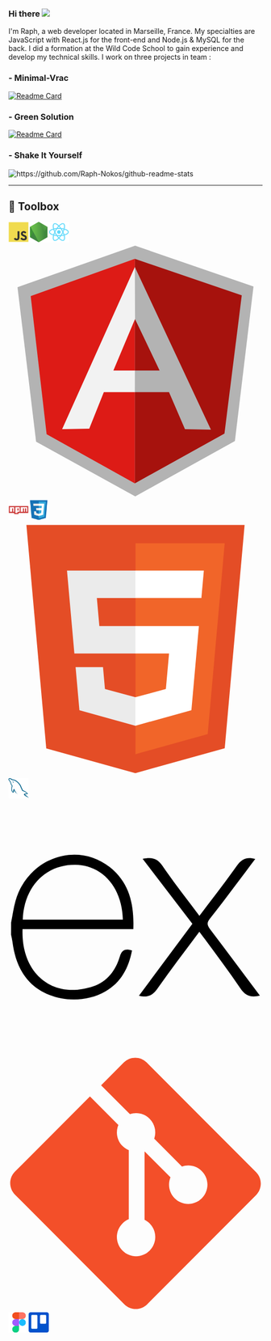 ### Hi there <img src="https://raw.githubusercontent.com/MartinHeinz/MartinHeinz/master/wave.gif" width="30px">

I'm Raph, a web developer located in Marseille, France. My specialties are JavaScript with React.js for the front-end and Node.js & MySQL for the back.
I did a formation at the Wild Code School to gain experience and develop my technical skills. 
I work on three projects in team : 

### - Minimal-Vrac
[![Readme Card](https://github-readme-stats.vercel.app/api/pin/?username=Raph-Nokos&repo=Minimal-vrac-front&theme=dark)](https://github.com/Raph-Nokos/github-readme-stats)

### - Green Solution
[![Readme Card](https://github-readme-stats.vercel.app/api/pin/?username=Raph-Nokos&repo=Green-Solution&theme=dark)](https://github.com/Raph-Nokos/github-readme-stats)

### - Shake It Yourself
<img align="center" src="https://github-readme-stats.vercel.app/api/pin/?username=Raph-Nokos&repo=Shake-It-Yourself&theme=dark" alt="https://github.com/Raph-Nokos/github-readme-stats">

---

## 🔧 Toolbox 

<img src ="https://github.com/devicons/devicon/blob/master/icons/javascript/javascript-original.svg" width="40px"><img src ="https://github.com/devicons/devicon/blob/master/icons/nodejs/nodejs-original.svg" width="40px"><img src ="https://github.com/devicons/devicon/blob/master/icons/react/react-original.svg" width="40px"><svg xmlns="http://www.w3.org/2000/svg" viewBox="0 0 128 128"><path fill="#B3B3B3" d="M63.81 1.026l-59.257 20.854 9.363 77.637 49.957 27.457 50.214-27.828 9.36-77.635z"/><path fill="#A6120D" d="M117.536 25.998l-53.864-18.369v112.785l45.141-24.983z"/><path fill="#DD1B16" d="M11.201 26.329l8.026 69.434 44.444 24.651v-112.787z"/><path fill="#F2F2F2" d="M78.499 67.67l-14.827 6.934h-15.628l-7.347 18.374-13.663.254 36.638-81.508 14.827 55.946zm-1.434-3.491l-13.295-26.321-10.906 25.868h10.807l13.394.453z"/><path fill="#B3B3B3" d="M63.671 11.724l.098 26.134 12.375 25.888h-12.446l-.027 10.841 17.209.017 8.042 18.63 13.074.242z"/></svg><img src ="https://github.com/devicons/devicon/blob/master/icons/npm/npm-original-wordmark.svg" width="40px"><img src ="https://github.com/devicons/devicon/blob/master/icons/css3/css3-original.svg" width="40px"><svg xmlns="http://www.w3.org/2000/svg" viewBox="0 0 128 128"><path fill="#E44D26" d="M19.037 113.876l-10.005-112.215h109.936l-10.016 112.198-45.019 12.48z"/><path fill="#F16529" d="M64 116.8l36.378-10.086 8.559-95.878h-44.937z"/><path fill="#EBEBEB" d="M64 52.455h-18.212l-1.258-14.094h19.47v-13.762h-34.511l.33 3.692 3.382 37.927h30.799zM64 88.198l-.061.017-15.327-4.14-.979-10.975h-13.817l1.928 21.609 28.193 7.826.063-.017z"/><path fill="#fff" d="M63.952 52.455v13.763h16.947l-1.597 17.849-15.35 4.143v14.319l28.215-7.82.207-2.325 3.234-36.233.335-3.696h-3.708zM63.952 24.599v13.762h33.244l.276-3.092.628-6.978.329-3.692z"/></svg><img src ="https://github.com/devicons/devicon/blob/master/icons/mysql/mysql-original.svg" width="40px"><svg id="Express" xmlns="http://www.w3.org/2000/svg" viewBox="0 0 128 128"><title>Artboard 16</title><g id="original"><path d="M126.67,98.44c-4.56,1.16-7.38.05-9.91-3.75-5.68-8.51-11.95-16.63-18-24.9-.78-1.07-1.59-2.12-2.6-3.45C89,76,81.85,85.2,75.14,94.77c-2.4,3.42-4.92,4.91-9.4,3.7L92.66,62.34,67.6,29.71c4.31-.84,7.29-.41,9.93,3.45,5.83,8.52,12.26,16.63,18.67,25.21C102.65,49.82,109,41.7,115,33.26c2.41-3.42,5-4.72,9.33-3.46-3.28,4.35-6.49,8.63-9.72,12.88-4.36,5.73-8.64,11.53-13.16,17.14-1.61,2-1.35,3.3.09,5.19C109.9,76,118.16,87.1,126.67,98.44Z"/><path d="M1.33,61.74c.72-3.61,1.2-7.29,2.2-10.83,6-21.43,30.6-30.34,47.5-17.06C60.93,41.64,63.39,52.62,62.9,65H7.1c-.84,22.21,15.15,35.62,35.53,28.78,7.15-2.4,11.36-8,13.47-15,1.07-3.51,2.84-4.06,6.14-3.06-1.69,8.76-5.52,16.08-13.52,20.66-12,6.86-29.13,4.64-38.14-4.89C5.26,85.89,3,78.92,2,71.39c-.15-1.2-.46-2.38-.7-3.57Q1.33,64.78,1.33,61.74ZM7.2,60.25H57.63c-.33-16.06-10.33-27.47-24-27.57C18.63,32.56,7.85,43.7,7.2,60.25Z"/></g></svg><svg xmlns="http://www.w3.org/2000/svg" viewBox="0 0 128 128"><path fill="#F34F29" d="M124.737 58.378l-55.116-55.114c-3.172-3.174-8.32-3.174-11.497 0l-11.444 11.446 14.518 14.518c3.375-1.139 7.243-.375 9.932 2.314 2.703 2.706 3.461 6.607 2.294 9.993l13.992 13.993c3.385-1.167 7.292-.413 9.994 2.295 3.78 3.777 3.78 9.9 0 13.679-3.78 3.78-9.901 3.78-13.683 0-2.842-2.844-3.545-7.019-2.105-10.521l-13.048-13.048-.002 34.341c.922.455 1.791 1.063 2.559 1.828 3.778 3.777 3.778 9.898 0 13.683-3.779 3.777-9.904 3.777-13.679 0-3.778-3.784-3.778-9.905 0-13.683.934-.933 2.014-1.638 3.167-2.11v-34.659c-1.153-.472-2.231-1.172-3.167-2.111-2.862-2.86-3.551-7.06-2.083-10.576l-14.313-14.313-37.792 37.79c-3.175 3.177-3.175 8.325 0 11.5l55.117 55.114c3.174 3.174 8.32 3.174 11.499 0l54.858-54.858c3.174-3.176 3.174-8.327-.001-11.501z"/></svg><img src="https://github.com/devicons/devicon/blob/master/icons/figma/figma-original.svg" width="40px"><img src="https://github.com/devicons/devicon/blob/master/icons/trello/trello-plain.svg" width="40px">
